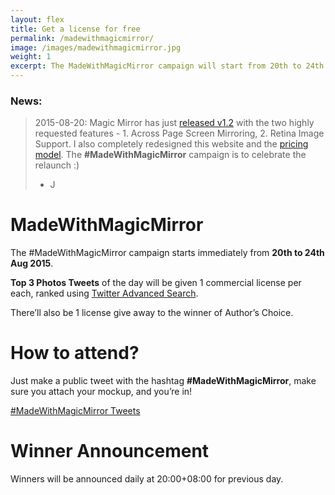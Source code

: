 ```yaml
---
layout: flex
title: Get a license for free
permalink: /madewithmagicmirror/
image: /images/madewithmagicmirror.jpg
weight: 1
excerpt: The MadeWithMagicMirror campaign will start from 20th to 24th Aug 2015. Top 3 Photos Tweets of the day will be given 1 commercial license per each! See more about the campaign...
---
```


<div class="wrapper" markdown="1">
 
### News:  
> 2015-08-20: Magic Mirror has just [released v1.2](/#features) with the two highly requested features - 1. Across Page Screen Mirroring, 2. Retina Image Support. I also completely redesigned this website and the [pricing model](/purchase). The **#MadeWithMagicMirror** campaign is to celebrate the relaunch :)    
> - J

# MadeWithMagicMirror

The #MadeWithMagicMirror campaign starts immediately from **20th to 24th Aug 2015**.

**Top 3 Photos Tweets** of the day will be given 1 commercial license per each, ranked using [Twitter Advanced Search](https://twitter.com/search-advanced?lang=en).

There’ll also be 1 license give away to the winner of Author’s Choice.

# How to attend?

Just make a public tweet with the hashtag **#MadeWithMagicMirror**, make sure you attach your mockup, and you’re in!


<div class="flex flex-center twitter-timeline">
<a class="twitter-timeline" href="https://twitter.com/hashtag/MadeWithMagicMirror" data-widget-id="634013791378759681">#MadeWithMagicMirror Tweets</a> <script>!function(d,s,id){var js,fjs=d.getElementsByTagName(s)[0],p=/^http:/.test(d.location)?'http':'https';if(!d.getElementById(id)){js=d.createElement(s);js.id=id;js.src=p+"://platform.twitter.com/widgets.js";fjs.parentNode.insertBefore(js,fjs);}}(document,"script","twitter-wjs");</script>
</div>

# Winner Announcement

Winners will be announced daily at 20:00+08:00 for previous day.
